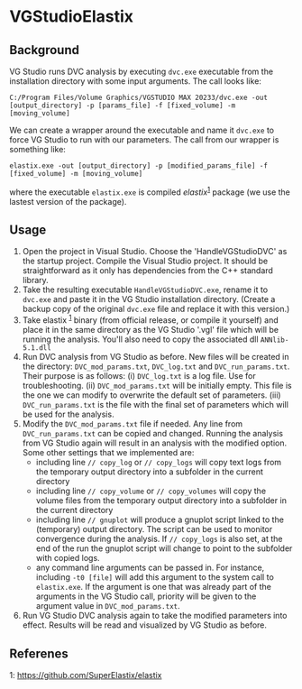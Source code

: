 # VGStudioElastix
## Background
VG Studio runs DVC analysis by executing `dvc.exe` executable from the installation directory with some input arguments.
The call looks like:

```
C:/Program Files/Volume Graphics/VGSTUDIO MAX 20233/dvc.exe -out [output_directory] -p [params_file] -f [fixed_volume] -m [moving_volume]
```

We can create a wrapper around the executable and name it `dvc.exe` to force VG Studio to run with our parameters. 
The call from our wrapper is something like:
```
elastix.exe -out [output_directory] -p [modified_params_file] -f [fixed_volume] -m [moving_volume]
```
where the executable `elastix.exe` is compiled _elastix_<sup>[1](#myfootnote1)</sup> package (we use the lastest version of the package).

## Usage
1. Open the project in Visual Studio. Choose the 'HandleVGStudioDVC' as the startup project. Compile the Visual Studio project. It should be straightforward as it only has dependencies from the C++ standard library.
2. Take the resulting executable `HandleVGStudioDVC.exe`, rename it to `dvc.exe` and paste it in the VG Studio installation directory. (Create a backup copy of the original `dvc.exe` file and replace it with this version.)
3. Take elastix <sup>[1](#myfootnote1)</sup> binary (from official release, or compile it yourself) and place it in the same directory as the VG Studio '.vgl' file which will be running the analysis. You'll also need to copy the associated dll `ANNlib-5.1.dll`
4. Run DVC analysis from VG Studio as before. New files will be created in the directory: `DVC_mod_params.txt`, `DVC_log.txt` and `DVC_run_params.txt`. Their purpose is as follows:
   (i) `DVC_log.txt` is a log file. Use for troubleshooting. (ii) `DVC_mod_params.txt` will be initially empty. This file is the one we can modify to overwrite the default set of parameters.
   (iii) `DVC_run_params.txt` is the file with the final set of parameters which will be used for the analysis.
5. Modify the `DVC_mod_params.txt` file if needed. Any line from `DVC_run_params.txt` can be copied and changed. Running the analysis from VG Studio again will result in an analysis with the modified option.
   Some other settings that we implemented are:
   - including line `// copy_log` or `// copy_logs` will copy text logs from the temporary output directory into a subfolder in the current directory
   - including line `// copy_volume` or `// copy_volumes` will copy the volume files from the temporary output directory into a subfolder in the current directory
   - including line `// gnuplot` will produce a gnuplot script linked to the (temporary) output directory. The script can be used to monitor convergence during the analysis. If `// copy_logs` is also set, at the end of the run the gnuplot script will change to point to the subfolder with copied logs.
   - any command line arguments can be passed in. For instance, including `-t0 [file]` will add this argument to the system call to `elastix.exe`. If the argument is one that was already part of the arguments in the VG Studio call, priority will be given to the argument value in `DVC_mod_params.txt`.
6. Run VG Studio DVC analysis again to take the modified parameters into effect. Results will be read and visualized by VG Studio as before.

## Referenes
<a name="myfootnote1">1</a>: https://github.com/SuperElastix/elastix
